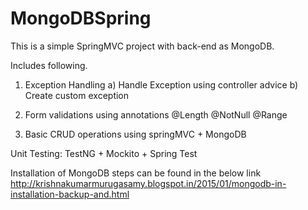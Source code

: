 MongoDBSpring
=============

This is a simple SpringMVC project with back-end as MongoDB.

Includes following.

1. Exception Handling
	a) Handle Exception using controller advice
	b) Create custom exception

2) Form validations using annotations
	@Length
	@NotNull
	@Range

3) Basic CRUD operations using springMVC + MongoDB

Unit Testing:
TestNG + Mockito + Spring Test

Installation of MongoDB steps can be found in the below link
http://krishnakumarmurugasamy.blogspot.in/2015/01/mongodb-in-installation-backup-and.html